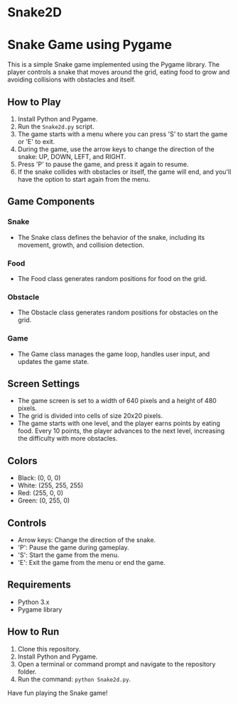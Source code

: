 # Snake2D
# Snake Game using Pygame

This is a simple Snake game implemented using the Pygame library. The player controls a snake that moves around the grid, eating food to grow and avoiding collisions with obstacles and itself.

## How to Play

1. Install Python and Pygame.
2. Run the `Snake2d.py` script.
3. The game starts with a menu where you can press 'S' to start the game or 'E' to exit.
4. During the game, use the arrow keys to change the direction of the snake: UP, DOWN, LEFT, and RIGHT.
5. Press 'P' to pause the game, and press it again to resume.
6. If the snake collides with obstacles or itself, the game will end, and you'll have the option to start again from the menu.

## Game Components

### Snake

- The Snake class defines the behavior of the snake, including its movement, growth, and collision detection.

### Food

- The Food class generates random positions for food on the grid.

### Obstacle

- The Obstacle class generates random positions for obstacles on the grid.

### Game

- The Game class manages the game loop, handles user input, and updates the game state.

## Screen Settings

- The game screen is set to a width of 640 pixels and a height of 480 pixels.
- The grid is divided into cells of size 20x20 pixels.
- The game starts with one level, and the player earns points by eating food. Every 10 points, the player advances to the next level, increasing the difficulty with more obstacles.

## Colors

- Black: (0, 0, 0)
- White: (255, 255, 255)
- Red: (255, 0, 0)
- Green: (0, 255, 0)

## Controls

- Arrow keys: Change the direction of the snake.
- 'P': Pause the game during gameplay.
- 'S': Start the game from the menu.
- 'E': Exit the game from the menu or end the game.

## Requirements

- Python 3.x
- Pygame library

## How to Run

1. Clone this repository.
2. Install Python and Pygame.
3. Open a terminal or command prompt and navigate to the repository folder.
4. Run the command: `python Snake2d.py`.

Have fun playing the Snake game!
